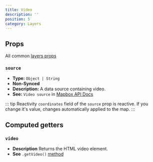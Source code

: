 ```yaml
---
title: Video
description: ''
position: 5
category: Layers
---
```


## Props

All common [layers props](/api/Layers/README.md#props)

### `source`

- **Type:** `Object | String`
- **Non-Synced**
- **Description:** A data source containing video.
- **See:** `Video source` in [Mapbox API Docs](https://docs.mapbox.com/mapbox-gl-js/api/#videosource)

::: tip Reactivity
`coordinates` field of the `source` prop is reactive.
If you change it's value, changes automatically applied to the map.
:::

## Computed getters

### `video`

- **Description** Returns the HTML video element.
- **See** `.getVideo()` [method](https://docs.mapbox.com/mapbox-gl-js/api/#videosource#getvideo)
